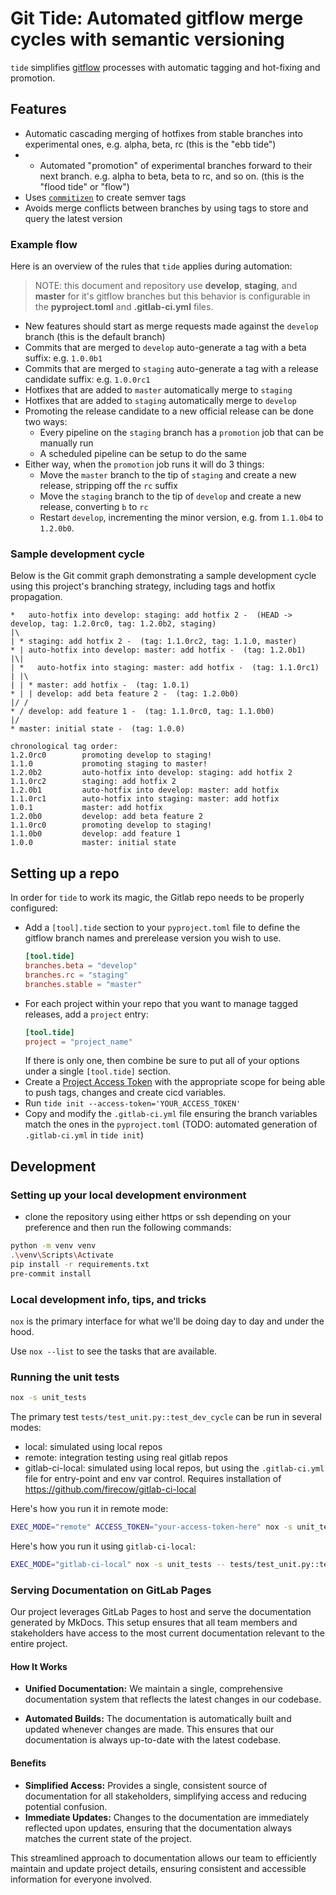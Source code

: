 
# Git Tide: Automated gitflow merge cycles with semantic versioning

`tide` simplifies [gitflow](https://www.atlassian.com/git/tutorials/comparing-workflows/gitflow-workflow) processes with automatic tagging and hot-fixing and promotion.

## Features

- Automatic cascading merging of hotfixes from stable branches into experimental ones, e.g. alpha, beta, rc (this is the "ebb tide")
- - Automated "promotion" of experimental branches forward to their next branch.  e.g. alpha to beta, beta to rc, and so on. (this is the "flood tide" or "flow")
- Uses [`commitizen`](https://github.com/commitizen-tools/commitizen) to create semver tags
- Avoids merge conflicts between branches by using tags to store and query the latest version


### Example flow

Here is an overview of the rules that `tide` applies during automation:

> NOTE: this document and repository use **develop**, **staging**, and **master** for it's gitflow branches 
> but this behavior is configurable in the **pyproject.toml** and **.gitlab-ci.yml** files.

- New features should start as merge requests made against the `develop` branch (this is the default branch)
- Commits that are merged to `develop` auto-generate a tag with a beta suffix: e.g. `1.0.0b1`
- Commits that are merged to `staging` auto-generate a tag with a release candidate suffix: e.g. `1.0.0rc1`
- Hotfixes that are added to `master` automatically merge to `staging`
- Hotfixes that are added to `staging` automatically merge to `develop`
- Promoting the release candidate to a new official release can be done two ways:
  - Every pipeline on the `staging` branch has a `promotion` job that can be manually run
  - A scheduled pipeline can be setup to do the same
- Either way, when the `promotion` job runs it will do 3 things:
  - Move the `master` branch to the tip of `staging` and create a new release, stripping off the `rc` suffix
  - Move the `staging` branch to the tip of `develop` and create a new release, converting `b` to `rc`
  - Restart `develop`, incrementing the minor version, e.g. from `1.1.0b4` to `1.2.0b0`. 

### Sample development cycle

Below is the Git commit graph demonstrating a sample development cycle using this project's branching strategy, 
including tags and hotfix propagation.

```plaintext
*   auto-hotfix into develop: staging: add hotfix 2 -  (HEAD -> develop, tag: 1.2.0rc0, tag: 1.2.0b2, staging)
|\  
| * staging: add hotfix 2 -  (tag: 1.1.0rc2, tag: 1.1.0, master)
* | auto-hotfix into develop: master: add hotfix -  (tag: 1.2.0b1)
|\| 
| *   auto-hotfix into staging: master: add hotfix -  (tag: 1.1.0rc1)
| |\  
| | * master: add hotfix -  (tag: 1.0.1)
* | | develop: add beta feature 2 -  (tag: 1.2.0b0)
|/ /  
* / develop: add feature 1 -  (tag: 1.1.0rc0, tag: 1.1.0b0)
|/  
* master: initial state -  (tag: 1.0.0)

chronological tag order:
1.2.0rc0        promoting develop to staging!
1.1.0           promoting staging to master!
1.2.0b2         auto-hotfix into develop: staging: add hotfix 2
1.1.0rc2        staging: add hotfix 2
1.2.0b1         auto-hotfix into develop: master: add hotfix
1.1.0rc1        auto-hotfix into staging: master: add hotfix
1.0.1           master: add hotfix
1.2.0b0         develop: add beta feature 2
1.1.0rc0        promoting develop to staging!
1.1.0b0         develop: add feature 1
1.0.0           master: initial state
```

## Setting up a repo

In order for `tide` to work its magic, the Gitlab repo needs to be properly configured:

- Add a `[tool].tide` section to your `pyproject.toml` file to define the gitflow branch names and prerelease version you wish to use.
    ```toml
    [tool.tide]
    branches.beta = "develop"
    branches.rc = "staging"
    branches.stable = "master"
    ```
- For each project within your repo that you want to manage tagged releases, add a `project` entry:
    ```toml
    [tool.tide]
    project = "project_name"
    ```
  If there is only one, then combine be sure to put all of your options under a single `[tool.tide]` section.
- Create a [Project Access Token](https://docs.gitlab.com/ee/user/project/settings/project_access_tokens.html) with the appropriate scope for being able to push tags, changes and create cicd variables.
- Run `tide init --access-token='YOUR_ACCESS_TOKEN'`
- Copy and modify the `.gitlab-ci.yml` file ensuring the branch variables match the ones in the `pyproject.toml` (TODO: automated generation of `.gitlab-ci.yml` in `tide init`)

## Development

### Setting up your local development environment

- clone the repository using either https or ssh depending on your preference and then run the following commands:
```bash
python -m venv venv
.\venv\Scripts\Activate
pip install -r requirements.txt
pre-commit install
```

### Local development info, tips, and tricks

`nox` is the primary interface for what we'll be doing day to day and under the hood.

Use `nox --list` to see the tasks that are available. 

### Running the unit tests

```bash
nox -s unit_tests
```

The primary test `tests/test_unit.py::test_dev_cycle` can be run in several modes:
- local: simulated using local repos
- remote: integration testing using real gitlab repos
- gitlab-ci-local: simulated using local repos, but using the `.gitlab-ci.yml` file for entry-point and env var control.  Requires installation of https://github.com/firecow/gitlab-ci-local

Here's how you run it in remote mode:
```bash
EXEC_MODE="remote" ACCESS_TOKEN="your-access-token-here" nox -s unit_tests -- tests/test_unit.py::test_dev_cycle -vv -s
```

Here's how you run it using `gitlab-ci-local`:
```bash
EXEC_MODE="gitlab-ci-local" nox -s unit_tests -- tests/test_unit.py::test_dev_cycle -vv -s
```

### Serving Documentation on GitLab Pages

Our project leverages GitLab Pages to host and serve the documentation generated by MkDocs. This setup ensures that all team members and stakeholders have access to the most current documentation relevant to the entire project.

#### How It Works

- **Unified Documentation:** We maintain a single, comprehensive documentation system that reflects the latest changes in our codebase.

- **Automated Builds:** The documentation is automatically built and updated whenever changes are made. This ensures that our documentation is always up-to-date with the latest codebase.

#### Benefits

- **Simplified Access:** Provides a single, consistent source of documentation for all stakeholders, simplifying access and reducing potential confusion.
- **Immediate Updates:** Changes to the documentation are immediately reflected upon updates, ensuring that the documentation always matches the current state of the project.

This streamlined approach to documentation allows our team to efficiently maintain and update project details, ensuring consistent and accessible information for everyone involved.

